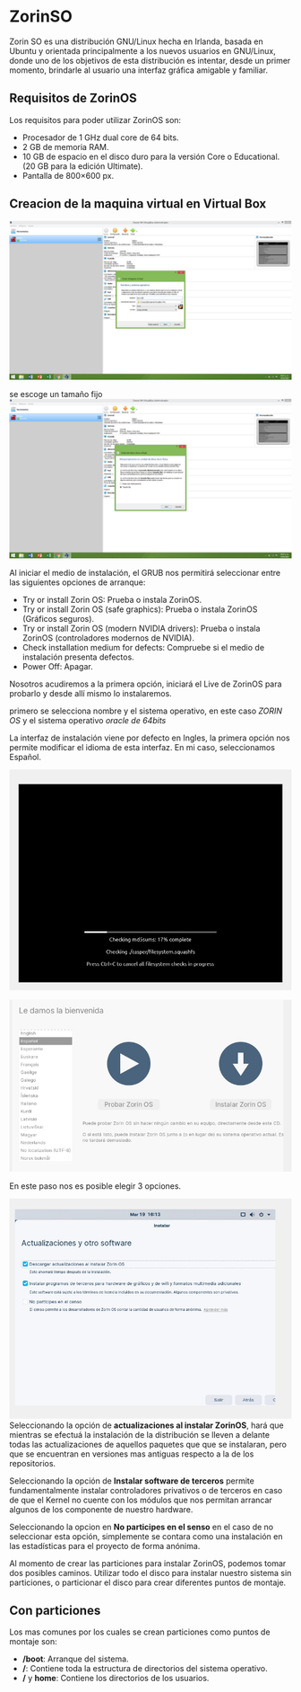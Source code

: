 # ZorinSO

Zorin SO es una distribución GNU/Linux hecha en Irlanda, basada en Ubuntu y orientada principalmente a los nuevos usuarios en GNU/Linux, donde uno de los objetivos de esta distribución es intentar, desde un primer momento, brindarle al usuario una interfaz gráfica amigable y familiar.

## Requisitos de ZorinOS

Los requisitos para poder utilizar ZorinOS son:

* Procesador de 1 GHz dual core de 64 bits.
* 2 GB de memoria RAM.
* 10 GB de espacio en el disco duro para  la versión Core o Educational. (20 GB para la edición Ultimate).
* Pantalla de 800×600 px.


## Creacion de la maquina virtual en Virtual Box
![imagen 1](img/img1.jpeg)

se escoge un tamaño fijo 
![imagen 2](img/img2.jpeg)


Al iniciar el medio de instalación, el GRUB nos permitirá seleccionar entre las siguientes opciones de arranque:

* Try or install Zorin OS: Prueba o instala ZorinOS.
* Try or install Zorin OS (safe graphics): Prueba o instala ZorinOS (Gráficos seguros).
* Try or install Zorin OS (modern NVIDIA drivers): Prueba o instala ZorinOS (controladores modernos de NVIDIA).
* Check installation medium for defects: Compruebe si el medio de instalación presenta defectos.
* Power Off: Apagar.

Nosotros acudiremos a la primera opción, iniciará el Live de ZorinOS para probarlo y desde allí mismo lo instalaremos. 

primero se selecciona nombre y el sistema operativo, en este caso *ZORIN OS* y el sistema operativo *oracle de 64bits* 

La interfaz de instalación viene por defecto en Ingles, la primera opción nos permite modificar el idioma de esta interfaz. En mi caso, seleccionamos Español.

![imagen 3](img/img3.jpeg)



![imagen 4](img/img4.jpeg)

En este paso nos es posible elegir 3 opciones.

![imagen 5](img/img5.jpeg)
Seleccionando la opción de <b>actualizaciones al instalar ZorinOS</b>, hará que mientras se efectuá la instalación de la distribución se lleven a delante todas las actualizaciones de aquellos paquetes que que se instalaran, pero que se encuentran en versiones mas antiguas respecto a la de los repositorios.

Seleccionando la opción de <b>Instalar software de terceros</b> permite fundamentalmente instalar controladores privativos o de terceros en caso de que el Kernel no cuente con los módulos que nos permitan arrancar algunos de los componente de nuestro hardware.

Seleccionando la opcion en <b>No participes en el senso</b> en el caso de no seleccionar esta opción, simplemente se contara como una instalación en las estadísticas para el proyecto de forma anónima.


Al momento de crear las particiones para instalar ZorinOS, podemos tomar dos posibles caminos. Utilizar todo el disco para instalar nuestro sistema sin particiones, o particionar el disco para crear diferentes puntos de montaje.

## Con particiones
Los mas comunes por los cuales se crean particiones como puntos de montaje son:

* <b>/boot</b>: Arranque del sistema.
* <b>/</b>: Contiene toda la estructura de directorios del sistema operativo.
* <b>/</b> y <b>home</b>: Contiene los directorios de los usuarios.





